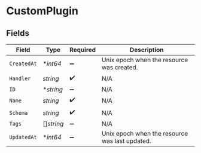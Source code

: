 # CustomPlugin


## Fields

| Field                                          | Type                                           | Required                                       | Description                                    |
| ---------------------------------------------- | ---------------------------------------------- | ---------------------------------------------- | ---------------------------------------------- |
| `CreatedAt`                                    | **int64*                                       | :heavy_minus_sign:                             | Unix epoch when the resource was created.      |
| `Handler`                                      | *string*                                       | :heavy_check_mark:                             | N/A                                            |
| `ID`                                           | **string*                                      | :heavy_minus_sign:                             | N/A                                            |
| `Name`                                         | *string*                                       | :heavy_check_mark:                             | N/A                                            |
| `Schema`                                       | *string*                                       | :heavy_check_mark:                             | N/A                                            |
| `Tags`                                         | []*string*                                     | :heavy_minus_sign:                             | N/A                                            |
| `UpdatedAt`                                    | **int64*                                       | :heavy_minus_sign:                             | Unix epoch when the resource was last updated. |